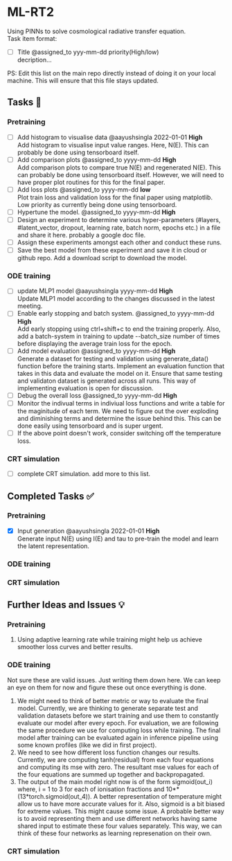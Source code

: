 # ML-RT2
Using PINNs to solve cosmological radiative transfer equation.  
Task item format:
 - [ ] Title @assigned_to yyy-mm-dd priority(High/low) </br>
 decription...  

PS: Edit this list on the main repo directly instead of doing it on your local machine. This will ensure that this file stays updated.

## Tasks 📝

### Pretraining
- [ ] Add histogram to visualise data  @aayushsingla 2022-01-01 **High** </br>
Add histogram to visualise input value ranges. Here, N(E). This can probably be done using tensorboard itself.
- [ ] Add comparison plots @assigned_to yyyy-mm-dd **High** </br>
Add comparison plots to compare true N(E) and regenerated N(E). This can probably be done using tensorboard itself. However, we will need to have proper plot routines for this for the final paper.
- [ ] Add loss plots @assigned_to yyyy-mm-dd **low** </br>
Plot train loss and validation loss for the final paper using matplotlib. Low priority as currently being done using tensorboard.
- [ ] Hypertune the model. @assigned_to yyyy-mm-dd **High** </br>
 - [ ] Design an experiment to determine various hyper-parameters (#layers, #latent_vector, dropout, learning rate, batch norm, epochs etc.) in a file and share it here. probably a google doc file.
 - [ ] Assign these experiments amongst each other and conduct these runs.
 - [ ] Save the best model from these experiment and save it in cloud or github repo. Add a download script to download the model.

### ODE training
- [ ] update MLP1 model @aayushsingla yyyy-mm-dd **High** </br>
Update MLP1 model according to the changes discussed in the latest meeting.
- [ ] Enable early stopping and batch system. @assigned_to yyyy-mm-dd **High** </br>
Add early stopping using ctrl+shift+c to end the training properly. Also, add a batch-system in training to update --batch_size number of times before displaying the average train loss for the epoch.
- [ ] Add model evaluation @assigned_to yyyy-mm-dd **High** </br>
Generate a dataset for testing and validation using generate_data() function before the training starts. Implement an evaluation function that takes in this data and evaluate the model on it. Ensure that same testing and validaton dataset is generated across all runs. This way of implementing evaluation is open for discussion.
- [ ] Debug the overall loss @assigned_to yyyy-mm-dd **High** </br>
 - [ ] Monitor the indivual terms in indiviual loss functions and write a table for the maginitude of each term. We need to figure out the over exploding and diminishing terms and determine the issue behind this. This can be done easily using tensorboard and is super urgent.
 - [ ] If the above point doesn't work, consider switching off the temperature loss.

### CRT simulation
- [ ] complete CRT simulation. add more to this list.


## Completed Tasks ✅

### Pretraining
- [x] Input generation @aayushsingla 2022-01-01 **High** </br>
Generate input N(E) using I(E) and tau to pre-train the model and learn the latent representation.

### ODE training

### CRT simulation

## Further Ideas and Issues 💡

### Pretraining
1. Using adaptive learning rate while training might help us achieve smoother loss curves and better results.

### ODE training
Not sure these are valid issues. Just writing them down here. We can keep an eye on them for now and figure these out once everything is done.
1. We might need to think of better metric or way to evaluate the final model. Currently, we are thinking to generate separate test and validation datasets before we start training and use them to constantly evaluate our model after every epoch. For evaluation, we are following the same procedure we use for computing loss while training. The final model after training can be evaluated again in inference pipeline using some known profiles (like we did in first project).
2. We need to see how different loss function changes our results. Currently, we are computing tanh(residual) from each four equations and computing its mse with zero. The resultant mse values for each of the four equations are summed up together and backpropagated.
3. The output of the main model right now is of the form sigmoid(out_i) where, i = 1 to 3 for each of ionisation fractions and 10\*\*(13\*torch.sigmoid(out_4)). A better representation of temperature might allow us to have more accurate values for it. Also, sigmoid is a bit biased for extreme values. This might cause some issue. A probable better way is to avoid representing them and use different networks having same shared input to estimate these four values separately. This way, we can think of these four networks as learning represenation on their own.


### CRT simulation
